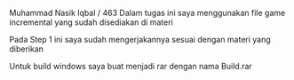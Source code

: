 Muhammad Nasik Iqbal / 463
Dalam tugas ini saya menggunakan file game incremental yang sudah disediakan di materi

Pada Step 1 ini saya sudah mengerjakannya sesuai dengan materi yang diberikan

Untuk build windows saya buat menjadi rar dengan nama Build.rar
